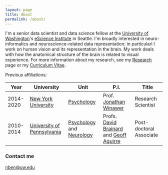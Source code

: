 ```yaml
---
layout: page
title: About
permalink: /about/
---
```


I'm a senior data scientist and data science fellow at the [University
of Washington](https://washington.edu/)'s [eScience
Institute](https://escience.washington.edu/) in Seattle. I'm broadly
interested in neuro-informatics and neuroscience-related data
representation; in particularl I work on human vision and its
representation in the brain. My work deals with how the anatomical
structure of the brain is related to visual experience. For more
information about my research, see my
[Research]({{site.baseurl}}/research/) page or my [Curriculum
Vitae]({{site.baseurl}}/cv/).

Previous affiliations:

<font size="9">

| Year | University | Unit | P.I.| Title |
|------|-----------|-------------|-------------|-------------|
| 2014-2020 | [New York University](https://nyu.edu) | [Psychology](https://as.nyu.edu/psychology.html) | Prof. [Jonathan Winawer](https://wp.nyu.edu/winawerlab/) | Research Scientist |
| 2010-2014 | [University of Pennsylvania](https://upenn.edu/) | [Psychology](https://psych.upenn.edu/) and [Neurology](https://www.med.upenn.edu/neurology/) | Profs. [David Brainard](https://color.psych.upenn.edu/) and [Geoff Aguirre](http://www.gkaguirre.com/) | Post-doctoral Associate |

</font>


### Contact me

[nben@uw.edu](mailto:nben@uw.edu)
